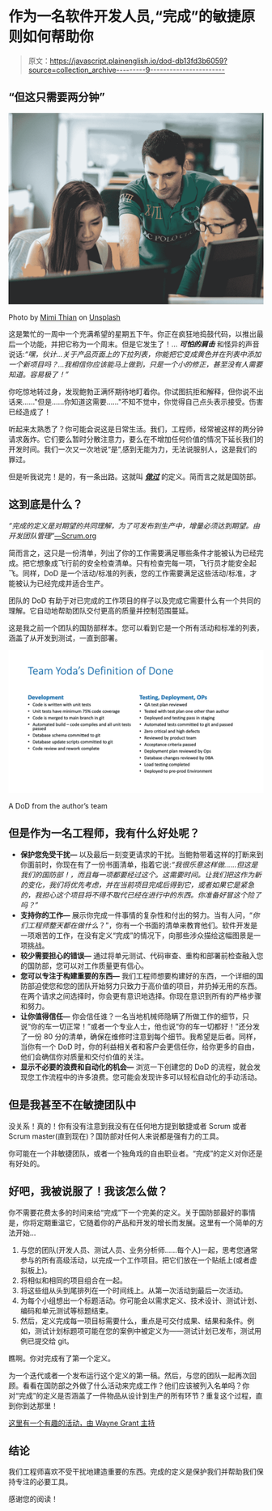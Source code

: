 # 作为一名软件开发人员,“完成”的敏捷原则如何帮助你

> 原文：<https://javascript.plainenglish.io/dod-db13fd3b6059?source=collection_archive---------9----------------------->

## “但这只需要两分钟”

![](img/c5157e3dc15215ff34b5bcd6f6c7a8f4.png)

Photo by [Mimi Thian](https://unsplash.com/@mimithian?utm_source=medium&utm_medium=referral) on [Unsplash](https://unsplash.com?utm_source=medium&utm_medium=referral)

这是繁忙的一周中一个充满希望的星期五下午。你正在疯狂地捣鼓代码，以推出最后一个功能，并把它称为一个周末。但是它发生了！… ***可怕的肩击*** 和怪异的声音说话:*“嘿，伙计…关于产品页面上的下拉列表，你能把它变成黄色并在列表中添加一个新项目吗？…我相信你应该能马上做到，只是一个小的修正，甚至没有人需要知道。容易极了！”*

你吃惊地转过身，发现鲍勃正满怀期待地盯着你。你试图抗拒和解释，但你说不出话来……"但是……你知道这需要……"不知不觉中，你觉得自己点头表示接受。伤害已经造成了！

听起来太熟悉了？你可能会说这是日常生活。我们，工程师，经常被这样的两分钟请求轰炸。它们要么暂时分散注意力，要么在不增加任何价值的情况下延长我们的开发时间。我们一次又一次地说“是”,感到无能为力，无法说服别人，这是我们的罪过。

但是听我说完！是的，有一条出路。这就叫 [***做过***](https://www.scrumguides.org/scrum-guide.html#artifact-transparency-done) 的定义。简而言之就是国防部。

## 这到底是什么？

*“完成的定义是对期望的共同理解，为了可发布到生产中，增量必须达到期望。由开发团队管理”*[—Scrum.org](https://www.scrum.org/resources/scrum-glossary)

简而言之，这只是一份清单，列出了你的工作需要满足哪些条件才能被认为已经完成。把它想象成飞行前的安全检查清单。只有检查完每一项，飞行员才能安全起飞。同样，DoD 是一个活动/标准的列表，您的工作需要满足这些活动/标准，才能被认为已经完成并适合生产。

团队的 DoD 有助于对已完成的工作项目的样子以及完成它需要什么有一个共同的理解。它自动地帮助团队交付更高的质量并控制范围蔓延。

这是我之前一个团队的国防部样本。您可以看到它是一个所有活动和标准的列表，涵盖了从开发到测试，一直到部署。

![](img/d9a0a719b3e83dbc958c396c70ab1a76.png)

A DoD from the author’s team

## 但是作为一名工程师，我有什么好处呢？

*   **保护您免受干扰—** 以及最后一刻变更请求的干扰。当鲍勃带着这样的打断来到你面前时，你现在有了一份书面清单，指着它说:*“我很乐意这样做……但这是我们的国防部！，而且每一项都要经过这个。这需要时间。让我们把这作为新的变化，我们将优先考虑，并在当前项目完成后得到它，或者如果它是紧急的，我担心这个项目将不得不取代已经在进行中的东西。你准备好冒这个险了吗？”*
*   **支持你的工作—** 展示你完成一件事情的复杂性和付出的努力。当有人问，“*你们工程师整天都在做什么*？”，你有一个书面的清单来教育他们。软件开发是一项艰苦的工作，在没有定义“完成”的情况下，向那些涉众描绘这幅图景是一项挑战。
*   **较少需要担心的错误—** 通过将单元测试、代码审查、重构和部署前检查融入您的国防部，您可以对工作质量更有信心。
*   **您可以专注于构建重要的东西—** 我们工程师想要构建好的东西，一个详细的国防部迫使您和您的团队开始努力只致力于高价值的项目，并扔掉无用的东西。在两个请求之间选择时，你会更有意识地选择。你现在意识到所有的严格步骤和努力。
*   **让你值得信任—** 你会信任谁？一名当地机械师隐瞒了所做工作的细节，只说“你的车一切正常！”或者一个专业人士，他也说“你的车一切都好！”还分发了一份 80 分的清单，确保在维修时注意到每个细节。我希望是后者。同样，当你有一个 DoD 时，你的利益相关者和客户会更信任你，给你更多的自由，他们会确信你对质量和交付价值的关注。
*   **显示不必要的浪费和自动化的机会—** 浏览一下创建您的 DoD 的流程，就会发现您工作流程中的许多浪费。您可能会发现许多可以轻松自动化的手动活动。

## 但是我甚至不在敏捷团队中

没关系！真的！你有没有注意到我没有在任何地方提到敏捷或者 Scrum 或者 Scrum master(直到现在)？国防部对任何人来说都是强有力的工具。

你可能在一个非敏捷团队，或者一个独角戏的自由职业者。“完成”的定义对你还是有好处的。

## 好吧，我被说服了！我该怎么做？

你不需要花费太多的时间来给“完成”下一个完美的定义。关于国防部最好的事情是，你将定期重温它，它随着你的产品和开发的增长而发展。这里有一个简单的方法开始…

1.  与您的团队(开发人员、测试人员、业务分析师……每个人)一起，思考您通常参与的所有高级活动，以完成一个工作项目。把它们放在一个贴纸上(或者虚拟板上)。
2.  将相似和相同的项目组合在一起。
3.  将这些组从头到尾排列在一个时间线上。从第一次活动到最后一次活动。
4.  为每个小组想出一个标题活动。你可能会以需求定义、技术设计、测试计划、编码和单元测试等标题结束。
5.  然后，定义完成每一项目标需要什么，重点是可交付成果、结果和条件。例如，测试计划标题项可能在您的案例中被定义为——测试计划已发布，测试用例已提交给 git。

瞧啊。你对完成有了第一个定义。

为一个迭代或者一个发布运行这个定义的第一稿。然后，与您的团队一起再次回顾。看看在国防部之外做了什么活动来完成工作？他们应该被列入名单吗？你对“完成”的定义是否涵盖了一件物品从设计到生产的所有环节？重复这个过程，直到你到达那里！

[这里有一个有趣的活动，由 Wayne Grant 主持](https://waynedgrant.wordpress.com/2013/12/11/definition-of-done-workshop/)

## 结论

我们工程师喜欢不受干扰地建造重要的东西。完成的定义是保护我们并帮助我们保持专注的必要工具。

感谢您的阅读！